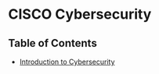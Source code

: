 # CISCO Cybersecurity
## Table of Contents
- [Introduction to Cybersecurity](https://github.com/KailaniBailey/CISCO-Cybersecurity/tree/main/Introduction-to-Cybersecurity)
